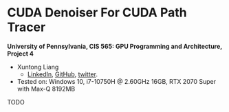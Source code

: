 CUDA Denoiser For CUDA Path Tracer
==================================

**University of Pennsylvania, CIS 565: GPU Programming and Architecture, Project 4**

* Xuntong Liang
  * [LinkedIn](https://www.linkedin.com/in/xuntong-liang-406429181/), [GitHub](https://github.com/PacosLelouch), [twitter](https://twitter.com/XTL90234545).
* Tested on: Windows 10, i7-10750H @ 2.60GHz 16GB, RTX 2070 Super with Max-Q 8192MB

TODO
